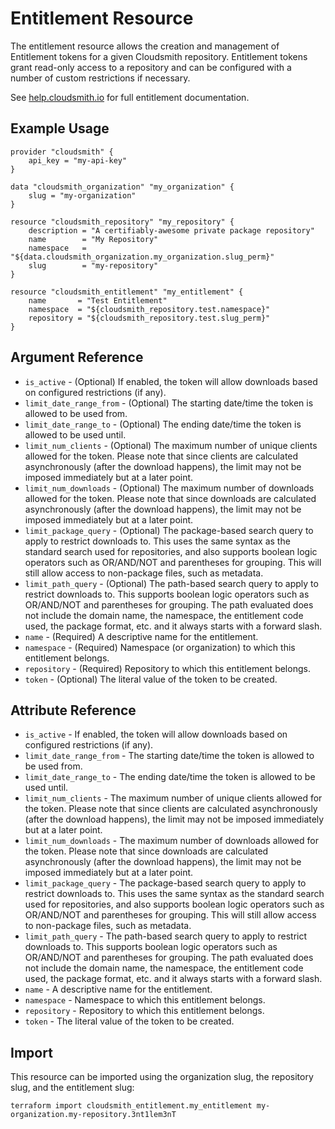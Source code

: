 # Entitlement Resource

The entitlement resource allows the creation and management of Entitlement tokens for a given Cloudsmith repository. Entitlement tokens grant read-only access to a repository and can be configured with a number of custom restrictions if necessary.

See [help.cloudsmith.io](https://help.cloudsmith.io/docs/entitlements) for full entitlement documentation.

## Example Usage

```hcl
provider "cloudsmith" {
    api_key = "my-api-key"
}

data "cloudsmith_organization" "my_organization" {
    slug = "my-organization"
}

resource "cloudsmith_repository" "my_repository" {
    description = "A certifiably-awesome private package repository"
    name        = "My Repository"
    namespace   = "${data.cloudsmith_organization.my_organization.slug_perm}"
    slug        = "my-repository"
}

resource "cloudsmith_entitlement" "my_entitlement" {
    name       = "Test Entitlement"
    namespace  = "${cloudsmith_repository.test.namespace}"
    repository = "${cloudsmith_repository.test.slug_perm}"
}
```

## Argument Reference

* `is_active` - (Optional) If enabled, the token will allow downloads based on configured restrictions (if any).
* `limit_date_range_from` - (Optional) The starting date/time the token is allowed to be used from.
* `limit_date_range_to` - (Optional) The ending date/time the token is allowed to be used until.
* `limit_num_clients` - (Optional) The maximum number of unique clients allowed for the token. Please note that since clients are calculated asynchronously (after the download happens), the limit may not be imposed immediately but at a later point.
* `limit_num_downloads` - (Optional) The maximum number of downloads allowed for the token. Please note that since downloads are calculated asynchronously (after the download happens), the limit may not be imposed immediately but at a later point.
* `limit_package_query` - (Optional) The package-based search query to apply to restrict downloads to. This uses the same syntax as the standard search used for repositories, and also supports boolean logic operators such as OR/AND/NOT and parentheses for grouping. This will still allow access to non-package files, such as metadata.
* `limit_path_query` - (Optional) The path-based search query to apply to restrict downloads to. This supports boolean logic operators such as OR/AND/NOT and parentheses for grouping. The path evaluated does not include the domain name, the namespace, the entitlement code used, the package format, etc. and it always starts with a forward slash.
* `name` - (Required) A descriptive name for the entitlement.
* `namespace` - (Required) Namespace (or organization) to which this entitlement belongs.
* `repository` - (Required) Repository to which this entitlement belongs.
* `token` - (Optional) The literal value of the token to be created.

## Attribute Reference

* `is_active` - If enabled, the token will allow downloads based on configured restrictions (if any).
* `limit_date_range_from` - The starting date/time the token is allowed to be used from.
* `limit_date_range_to` - The ending date/time the token is allowed to be used until.
* `limit_num_clients` - The maximum number of unique clients allowed for the token. Please note that since clients are calculated asynchronously (after the download happens), the limit may not be imposed immediately but at a later point.
* `limit_num_downloads` - The maximum number of downloads allowed for the token. Please note that since downloads are calculated asynchronously (after the download happens), the limit may not be imposed immediately but at a later point.
* `limit_package_query` - The package-based search query to apply to restrict downloads to. This uses the same syntax as the standard search used for repositories, and also supports boolean logic operators such as OR/AND/NOT and parentheses for grouping. This will still allow access to non-package files, such as metadata.
* `limit_path_query` - The path-based search query to apply to restrict downloads to. This supports boolean logic operators such as OR/AND/NOT and parentheses for grouping. The path evaluated does not include the domain name, the namespace, the entitlement code used, the package format, etc. and it always starts with a forward slash.
* `name` - A descriptive name for the entitlement.
* `namespace` - Namespace to which this entitlement belongs.
* `repository` - Repository to which this entitlement belongs.
* `token` - The literal value of the token to be created.

## Import

This resource can be imported using the organization slug, the repository slug, and the entitlement slug:

```shell
terraform import cloudsmith_entitlement.my_entitlement my-organization.my-repository.3nt1lem3nT
```
